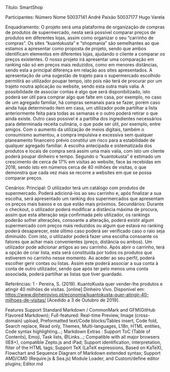 Título: SmartShop

Participantes:
Número
Nome
50037141
André Paixão
50037177
Hugo Varela

Enquadramento:
	O projeto será uma plataforma de organização de compras de produtos de supermercado, nesta será possível comparar preços de produtos em diferentes lojas, assim como organizar o seu “carrinho de compras”.
	Os sites “kuantokusta” e “shopmania” são semelhantes ao que estamos a apresentar como proposta de projeto, sendo que ambos identificam elementos em diferentes lojas, ajudando o cliente a comparar os preços existentes. O nosso projeto irá apresentar uma comparação em ranking não só em preços mais reduzidos, como em menores distâncias, sendo esta a principal diferença em relação aos sites apresentados. A apresentação de uma sugestão de trajeto para o supermercado escolhido permitirá ao utilizador poupar tempo, isto pois não terá de procurar por um trajeto noutra aplicação ou website, sendo esta outra mais valia.
	A possibilidade de associar contas é algo que será disponibilizado, isto poderá ser útil para comprar algo que falte em casa, por exemplo, no caso de um agregado familiar, há compras semanais para se fazer, porém caso ainda haja determinado item em casa, um utilizador pode partilhar a lista anteriormente feita para todas as semanas e o outro poderá retirar o que ainda existe. Outro caso possível é a partilha dos ingredientes necessários para determinada receita culinária, o que pode ser útil, por exemplo, entre amigos.
Com o aumento da utilização de meios digitais, também o consumismo aumentou, a compra impulsiva e excessiva sem qualquer planeamento financeiro prévio constitui um risco para a estabilidade de qualquer agregado familiar. A escolha antecipada e sistematizada dos produtos e locais de compra será assim uma mais valia, com isto um cliente poderá poupar dinheiro e tempo.
Segundo o “kuantokusta” é estimado um crescimento de cerca de 17% em visitas ao website, face às recebidas em 2018, sendo isto em números cerca de 40 milhões de visitas, o que demonstra que cada vez mais se recorre a websites em que se possa comparar preços.





Cenários:
Principal:
O utilizador terá um catálogo com produtos de supermercado. Poderá adicioná-los ao seu carrinho e, após finalizar a sua escolha, será apresentado um ranking dos supermercados que apresentam os preços mais baixos e os que estão mais próximos.
Secundários:
Durante o checkout, o utilizador poderá modificar a distância máxima de procura, assim que esta alteração seja confirmada pelo utilizador, os rankings poderão sofrer alterações, consoante a alteração, poderá existir algum supermercado com preços mais reduzidos ou algum que estava no ranking poderá desaparecer, este último caso poderá ser verificado caso o raio seja diminuído. Com isto, o utilizador poderá fazer uma escolha consoante os fatores que achar mais convenientes (preço, distância ou ambos).
Um utilizador pode adicionar artigos ao seu carrinho. Após abrir o carrinho, terá a opção de criar lista, esta será constituída por todos os produtos que estiverem no carrinho nesse momento.
Ao aceder ao seu perfil, poderá escolher gerir contas ou listas. Assim este poderá associar a sua conta à conta de outro utilizador, sendo que após ter pelo menos uma conta associada, poderá partilhar as listas que tiver guardado.






Referências:
1 - Pereira, S. (2019). KuantoKusta quer vender-lhe produtos e atingir 40 milhões de visitas. [online] Dinheiro Vivo. Disponível em: https://www.dinheirovivo.pt/economia/kuantokusta-quer-atingir-40-milhoes-de-visitas/ [Acedido a 3 de Outubro de 2019].

Features
Support Standard Markdown / CommonMark and GFM(GitHub Flavored Markdown);
Full-featured: Real-time Preview, Image (cross-domain) upload, Preformatted text/Code blocks/Tables insert, Code fold, Search replace, Read only, Themes, Multi-languages, L18n, HTML entities, Code syntax highlighting…;
Markdown Extras : Support ToC (Table of Contents), Emoji, Task lists, @Links…;
Compatible with all major browsers (IE8+), compatible Zepto.js and iPad;
Support identification, interpretation, fliter of the HTML tags;
Support TeX (LaTeX expressions, Based on KaTeX), Flowchart and Sequence Diagram of Markdown extended syntax;
Support AMD/CMD (Require.js & Sea.js) Module Loader, and Custom/define editor plugins;
Editor.md


